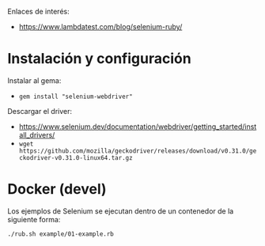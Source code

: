 
Enlaces de interés:
* https://www.lambdatest.com/blog/selenium-ruby/

# Instalación y configuración

Instalar al gema:
* `gem install "selenium-webdriver"`

Descargar el driver:
* https://www.selenium.dev/documentation/webdriver/getting_started/install_drivers/
* `wget https://github.com/mozilla/geckodriver/releases/download/v0.31.0/geckodriver-v0.31.0-linux64.tar.gz`

# Docker (devel)

Los ejemplos de Selenium se ejecutan dentro de un contenedor de la siguiente forma:

```bash
./rub.sh example/01-example.rb
```


